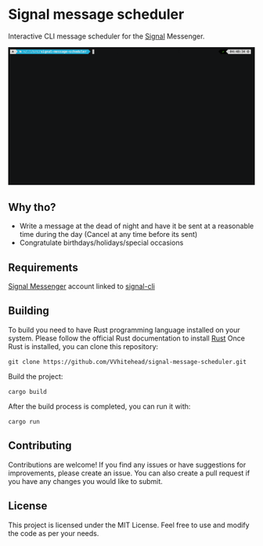 # Signal message scheduler
Interactive CLI message scheduler for the [Signal](https://signal.org/) Messenger.

![Demo](./assets/demo.gif)

## Why tho?
- Write a message at the dead of night and have it be sent at a reasonable time during the day (Cancel at any time before its sent)
- Congratulate birthdays/holidays/special occasions 


## Requirements
[Signal Messenger](https://signal.org/) account linked to [signal-cli](https://github.com/AsamK/signal-cli/wiki/Quickstart)

## Building
To build you need to have Rust programming language installed on your system. Please follow the official Rust documentation to install [Rust](https://www.rust-lang.org/tools/install)
Once Rust is installed, you can clone this repository:
```
git clone https://github.com/VVhitehead/signal-message-scheduler.git
```

Build the project:
```
cargo build
```

After the build process is completed, you can run it with:
```
cargo run
```

## Contributing
Contributions are welcome! If you find any issues or have suggestions for improvements, please create an issue.
You can also create a pull request if you have any changes you would like to submit.

## License
This project is licensed under the MIT License. Feel free to use and modify the code as per your needs.
